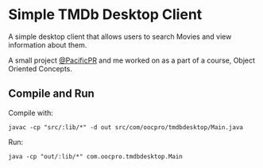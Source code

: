 # Simple TMDb Desktop Client

A simple desktop client that allows users to search Movies and view information
about them.

A small project [@PacificPR](https://github.com/PacificPR) and me worked on as a part of a course, Object 
Oriented Concepts.

## Compile and Run

Compile with:

    javac -cp "src/:lib/*" -d out src/com/oocpro/tmdbdesktop/Main.java

Run:

    java -cp "out/:lib/*" com.oocpro.tmdbdesktop.Main    
